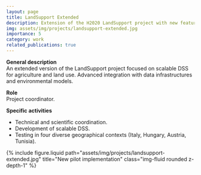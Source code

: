 ```yaml
---
layout: page
title: LandSupport Extended
description: Extension of the H2020 LandSupport project with new features and pilot sites.
img: assets/img/projects/landsupport-extended.jpg
importance: 5
category: work
related_publications: true
---
```


**General description**  
An extended version of the LandSupport project focused on scalable DSS for agriculture and land use. Advanced integration with data infrastructures and environmental models.

**Role**  
Project coordinator.

**Specific activities**  
- Technical and scientific coordination.  
- Development of scalable DSS.  
- Testing in four diverse geographical contexts (Italy, Hungary, Austria, Tunisia).

<div class="row">
  <div class="col-sm mt-3 mt-md-0">
    {% include figure.liquid path="assets/img/projects/landsupport-extended.jpg" title="New pilot implementation" class="img-fluid rounded z-depth-1" %}
  </div>
</div>